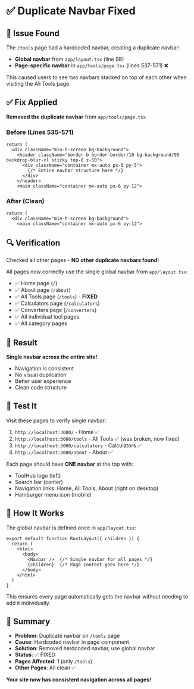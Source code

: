 # ✅ Duplicate Navbar Fixed

## 🐛 Issue Found

The `/tools` page had a hardcoded navbar, creating a duplicate navbar:
- **Global navbar** from `app/layout.tsx` (line 98)
- **Page-specific navbar** in `app/tools/page.tsx` (lines 537-571) ❌

This caused users to see two navbars stacked on top of each other when visiting the All Tools page.

## ✅ Fix Applied

**Removed the duplicate navbar** from `app/tools/page.tsx`

### Before (Lines 535-571)
```tsx
return (
  <div className="min-h-screen bg-background">
    <header className="border-b border-border/10 bg-background/95 backdrop-blur-xl sticky top-0 z-50">
      <div className="container mx-auto px-6 py-5">
        {/* Entire navbar structure here */}
      </div>
    </header>
    <main className="container mx-auto px-6 py-12">
```

### After (Clean)
```tsx
return (
  <div className="min-h-screen bg-background">
    <main className="container mx-auto px-6 py-12">
```

## 🔍 Verification

Checked all other pages - **NO other duplicate navbars found!**

All pages now correctly use the single global navbar from `app/layout.tsx`:
- ✅ Home page (`/`)
- ✅ About page (`/about`)
- ✅ All Tools page (`/tools`) - **FIXED**
- ✅ Calculators page (`/calculators`)
- ✅ Converters page (`/converters`)
- ✅ All individual tool pages
- ✅ All category pages

## 🎯 Result

**Single navbar across the entire site!**
- Navigation is consistent
- No visual duplication
- Better user experience
- Clean code structure

## 🧪 Test It

Visit these pages to verify single navbar:
1. `http://localhost:3000/` - Home ✅
2. `http://localhost:3000/tools` - All Tools ✅ (was broken, now fixed)
3. `http://localhost:3000/calculators` - Calculators ✅
4. `http://localhost:3000/about` - About ✅

Each page should have **ONE navbar** at the top with:
- ToolHub logo (left)
- Search bar (center)
- Navigation links: Home, All Tools, About (right on desktop)
- Hamburger menu icon (mobile)

## 📝 How It Works

The global navbar is defined once in `app/layout.tsx`:
```tsx
export default function RootLayout({ children }) {
  return (
    <html>
      <body>
        <Navbar />  {/* Single navbar for all pages */}
        {children}  {/* Page content goes here */}
      </body>
    </html>
  )
}
```

This ensures every page automatically gets the navbar without needing to add it individually.

## 🎉 Summary

- **Problem**: Duplicate navbar on `/tools` page
- **Cause**: Hardcoded navbar in page component
- **Solution**: Removed hardcoded navbar, use global navbar
- **Status**: ✅ FIXED
- **Pages Affected**: 1 (only `/tools`)
- **Other Pages**: All clean ✅

**Your site now has consistent navigation across all pages!**

